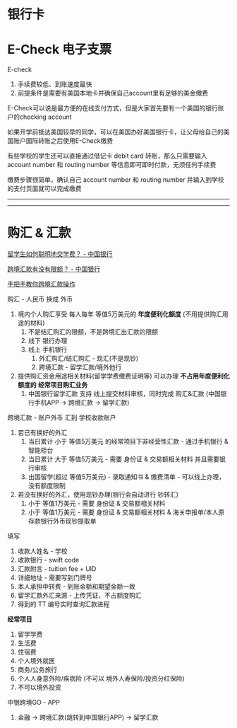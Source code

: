 # 银行卡

# E-Check 电子支票

E-check
1. 手续费较低、到账速度最快
2. 前提条件是需要有美国本地卡并确保自己account里有足够的美金缴费

E-Check可以说是最方便的在线支付方式，但是大家首先要有一个美国的银行账户的checking account

如果开学前抵达美国较早的同学，可以在美国办好美国银行卡，让父母给自己的美国账户国际转账之后使用E-Check缴费

有些学校的学生还可以直接通过借记卡 debit card 转账，那么只需要输入 account number 和 routing number 等信息即可即时付款，无须任何手续费

缴费步骤很简单，确认自己 account number 和 routing number 并输入到学校的支付页面就可以完成缴费

---

---

# 购汇 & 汇款

[留学生如何聪明地交学费？ - 中国银行](https://www.bilibili.com/video/BV1A8411V7kt/)

[跨境汇款有没有限额？ - 中国银行](https://www.bilibili.com/video/BV17w411Q7VA/)

[手把手教你跨境汇款操作](https://www.bilibili.com/video/BV18A411G7A1/)

购汇 - 人民币 换成 外币
1. 境内个人购汇享受 每人每年 等值5万美元的 **年度便利化额度** (不用提供购汇用途的材料)
   1. 不是结汇购汇的限额，不是跨境汇出汇款的限额
   2. 线下 银行办理
   3. 线上 手机银行
      1. 外汇购汇/结汇购汇 - 现汇(不是现钞)
      2. 跨境汇款 - 留学汇款/境外他行
2. 提供购汇资金用途相关材料(留学学费缴费证明等) 可以办理 **不占用年度便利化额度的** **经常项目购汇业务**
   1. 中国银行留学汇款 支持 线上提交材料审核，同时完成 购汇&汇款 (中国银行手机APP -> 跨境汇款 -> 留学汇款)

跨境汇款 - 账户外币 汇到 学校收款账户
1. 若已有换好的外汇
   1. 当日累计 小于 等值5万美元 的经常项目下非经营性汇款 - 通过手机银行 & 智能柜台
   2. 当日累计 大于 等值5万美元 - 需要 身份证 & 交易额相关材料 并且需要银行审核
   3. 出国留学(超过 等值5万美元) - 录取通知书 & 缴费清单 - 可以线上办理，没有额度限制
2. 若没有换好的外汇，使用现钞办理(银行会自动进行 钞转汇)
   1. 小于 等值1万美元 - 需要 身份证 & 交易额相关材料
   2. 小于 等值1万美元 - 需要 身份证 & 交易额相关材料 & 海关申报单/本人原存款银行外币现钞提取单


填写
1. 收款人姓名 - 学校
2. 收款银行 - swift code
3. 汇款附言 - tuition fee + UID
4. 详细地址 - 需要写到门牌号
5. 本人承担中转费 - 到账金额和期望金额一致
6. 留学汇款外汇来源 - 上传凭证，不占额度购汇
7. 得到的 TT 编号实时查询汇款进程



**经常项目**
1. 留学学费
2. 生活费
3. 住宿费
4. 个人境外就医
5. 商务/公务旅行
6. 个人人身意外险/疾病险 (不可以 境外人寿保险/投资分红保险)
7. 不可以境外投资


中银跨境GO - APP
1. 金融 -> 跨境汇款(跳转到中国银行APP) -> 留学汇款
